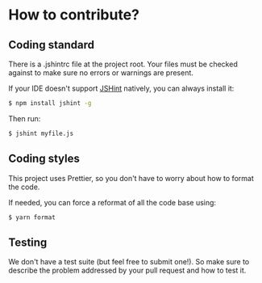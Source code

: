 # How to contribute?

## Coding standard

There is a .jshintrc file at the project root. Your files must be checked against to make sure no
errors or warnings are present.

If your IDE doesn't support [JSHint](http://www.jshint.com/) natively, you can always install it:

```bash
$ npm install jshint -g
```

Then run:

```bash
$ jshint myfile.js
```

## Coding styles

This project uses Prettier, so you don't have to worry about how to format the code.

If needed, you can force a reformat of all the code base using:

```bash
$ yarn format
```

## Testing

We don't have a test suite (but feel free to submit one!). So make sure to describe the problem
addressed by your pull request and how to test it.
